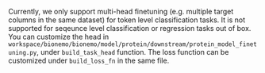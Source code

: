 Currently, we only support multi-head finetuning (e.g. multiple target columns in the same dataset) for token level classification tasks. It is not supported for seqeunce level classification or regression tasks out of box. You can customize the head in `workspace/bionemo/bionemo/model/protein/downstream/protein_model_finetuning.py`, under `build_task_head` function. The loss function can be customized under `build_loss_fn` in the same file. 